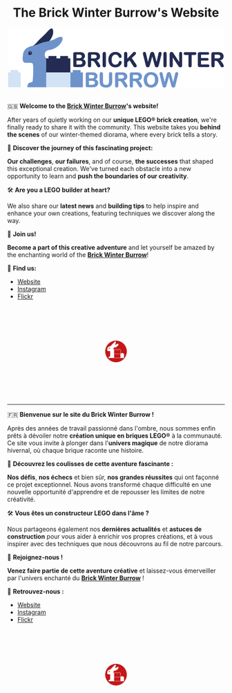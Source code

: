 <h1 align="center" style="border-bottom: none;">The Brick Winter Burrow's Website</h1>
<p align="center">
  <a href="https://www.brickwinterburrow.com" target="_blank" title="Brick Winter Burrow">
    <img src="./media/logo-brickwinterburrow-blue.svg" alt="Logo Brick Winter Burrow" style="width: 500px; margin-bottom: 1rem;">
  </a>
</p>

🇬🇧 **Welcome to the <a href="https://www.brickwinterburrow.com" target="_blank" title="Brick Winter Burrow">Brick Winter Burrow</a>'s website!**

After years of quietly working on our **unique LEGO® brick creation**, we're finally ready to share it with the community. This website takes you **behind the scenes** of our winter-themed diorama, where every brick tells a story.

🌟 **Discover the journey of this fascinating project:**

**Our challenges**, **our failures**, and of course, **the successes** that shaped this exceptional creation. We've turned each obstacle into a new opportunity to learn and **push the boundaries of our creativity**.

🛠️ **Are you a LEGO builder at heart?**

We also share our **latest news** and **building tips** to help inspire and enhance your own creations, featuring techniques we discover along the way.

🎉 **Join us!**

**Become a part of this creative adventure** and let yourself be amazed by the enchanting world of the [**Brick Winter Burrow**](https://www.brickwinterburrow.com)!

🚀 **Find us:**

* [Website](https://www.brickwinterburrow.com)
* [Instagram](https://www.instagram.com/brickwinterburrow)
* [Flickr](https://www.flickr.com/photos/brickwinterburrow)

<p align="center">
  <a href="https://www.brickwinterburrow.com" target="_blank" title="Brick Winter Burrow" style="text-decoration: none;">
    <img src="./media/logo-brickwinterburrow-red.svg" alt="Logo Brick Winter Burrow" style="width: 50px; margin: 5rem;">
  </a>
</p>

---

🇫🇷 **Bienvenue sur le site du Brick Winter Burrow !**

Après des années de travail passionné dans l'ombre, nous sommes enfin prêts à dévoiler notre **création unique en briques LEGO®** à la communauté. Ce site vous invite à plonger dans l'**univers magique** de notre diorama hivernal, où chaque brique raconte une histoire.

🌟 **Découvrez les coulisses de cette aventure fascinante :**

**Nos défis**, **nos échecs** et bien sûr, **nos grandes réussites** qui ont façonné ce projet exceptionnel. Nous avons transformé chaque difficulté en une nouvelle opportunité d'apprendre et de repousser les limites de notre créativité.

🛠️ **Vous êtes un constructeur LEGO dans l'âme ?**

Nous partageons également nos **dernières actualités** et **astuces de construction** pour vous aider à enrichir vos propres créations, et à vous inspirer avec des techniques que nous découvrons au fil de notre parcours.

🎉 **Rejoignez-nous !** 

**Venez faire partie de cette aventure créative** et laissez-vous émerveiller par l'univers enchanté du [**Brick Winter Burrow**](https://www.brickwinterburrow.com) !

🚀 **Retrouvez-nous :**

* [Website](https://www.brickwinterburrow.com)
* [Instagram](https://www.instagram.com/brickwinterburrow)
* [Flickr](https://www.flickr.com/photos/brickwinterburrow)

<p align="center">
  <a href="https://www.brickwinterburrow.com" target="_blank" title="Brick Winter Burrow" style="text-decoration: none;">
    <img src="./media/logo-brickwinterburrow-red.svg" alt="Logo Brick Winter Burrow" style="width: 50px; margin: 5rem;">
  </a>
</p>
